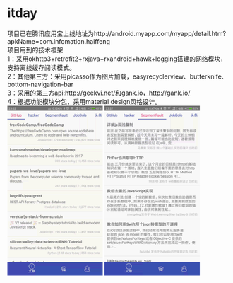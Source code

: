 # itday
项目已在腾讯应用宝上线地址为http://android.myapp.com/myapp/detail.htm?apkName=com.infomation.haiffeng</br>
项目用到的技术框架</br>
1：采用okhttp3+retrofit2+rxjava+rxandroid+hawk+logging搭建的网络模块，支持离线缓存阅读模式。</br>
2：其他第三方：采用picasso作为图片加载，easyrecyclerview、butterknife、bottom-navigation-bar</br>
3：采用的第三方api:http://geekvi.net/和gank.io，http://gank.io/</br>
4：根据功能模块分包，采用material design风格设计。</br>
![](https://github.com/Ahuanghaifeng/itday/raw/master/one.gif)
![](https://github.com/Ahuanghaifeng/itday/raw/master/two.gif)

